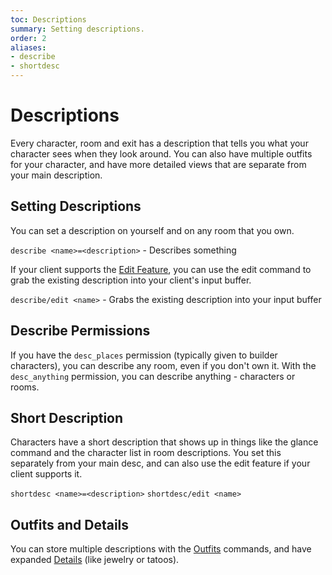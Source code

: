 ```yaml
---
toc: Descriptions
summary: Setting descriptions.
order: 2
aliases:
- describe
- shortdesc
---
```

# Descriptions

Every character, room and exit has a description that tells you what your character sees when they look around.  You can also have multiple outfits for your character, and have more detailed views that are separate from your main description. 

## Setting Descriptions

You can set a description on yourself and on any room that you own.  

`describe <name>=<description>` - Describes something

If your client supports the [Edit Feature](/help/utils/edit), you can use the edit command to grab the existing description into your client's input buffer.

`describe/edit <name>` - Grabs the existing description into your input buffer

## Describe Permissions

If you have the `desc_places` permission (typically given to builder characters), you can describe any room, even if you don't own it.   With the `desc_anything` permission, you can describe anything - characters or rooms.

## Short Description

Characters have a short description that shows up in things like the glance command and the character list in room descriptions.  You set this separately from your main desc, and can also use the edit feature if your client supports it.

`shortdesc <name>=<description>`
`shortdesc/edit <name>`

## Outfits and Details

You can store multiple descriptions with the [Outfits](/help/describe/outfits) commands, and have expanded [Details](/help/describe/details) (like jewelry or tatoos).
